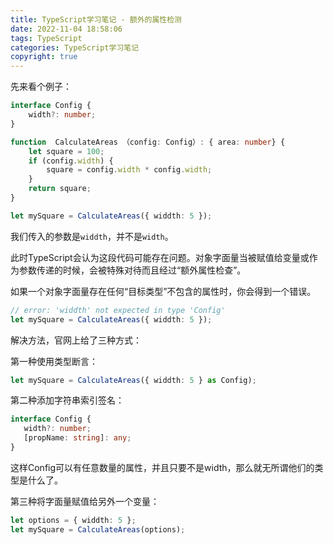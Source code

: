 ```yaml
---
title: TypeScript学习笔记 - 额外的属性检测
date: 2022-11-04 18:58:06
tags: TypeScript
categories: TypeScript学习笔记
copyright: true
---
```


先来看个例子：

```typescript
interface Config {
    width?: number;
}

function  CalculateAreas （config: Config）: { area: number} {
    let square = 100;
    if (config.width) {
        square = config.width * config.width;
    }
    return square;
}

let mySquare = CalculateAreas({ widdth: 5 });
```

我们传入的参数是`widdth`，并不是`width`。

此时TypeScript会认为这段代码可能存在问题。对象字面量当被赋值给变量或作为参数传递的时候，会被特殊对待而且经过“额外属性检查”。

如果一个对象字面量存在任何“目标类型”不包含的属性时，你会得到一个错误。

```typescript
// error: 'widdth' not expected in type 'Config'
let mySquare = CalculateAreas({ widdth: 5 });
```

解决方法，官网上给了三种方式：

第一种使用类型断言：

```typescript
let mySquare = CalculateAreas({ widdth: 5 } as Config);
```

第二种添加字符串索引签名：

```typescript
interface Config {
   width?: number;
   [propName: string]: any;
}
```

这样Config可以有任意数量的属性，并且只要不是width，那么就无所谓他们的类型是什么了。

第三种将字面量赋值给另外一个变量：

```typescript
let options = { widdth: 5 };
let mySquare = CalculateAreas(options);
```
